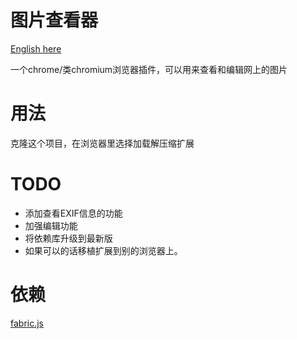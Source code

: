 # 图片查看器
[English here](./README.md)

一个chrome/类chromium浏览器插件，可以用来查看和编辑网上的图片

# 用法
克隆这个项目，在浏览器里选择加载解压缩扩展

# TODO
- 添加查看EXIF信息的功能
- 加强编辑功能
- 将依赖库升级到最新版
- 如果可以的话移植扩展到别的浏览器上。
# 依赖
[fabric.js](https://github.com/fabricjs/fabric.js)
